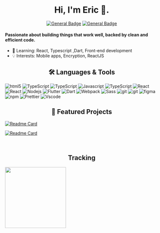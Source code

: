 <h1 align="center">Hi, I'm Eric 👋.</h1>

<div align="center">
  
[![General Badge](https://img.shields.io/badge/-LinkedIn-blue?style=flat-square&logo=Linkedin&logoColor=white&link=https://www.linkedin.com/in/man-eric-2aa13b159)](https://www.linkedin.com/in/man-eric-2aa13b159)
[![General Badge](https://img.shields.io/badge/youzai0427@gmail.com-0c97fa?style=flat-square&logo=gmail&logoColor=FFFFFF&labelColor=3A3B3C&color=3A3B3C)](https://mail.google.com/mail/?view=cm&fs=1&to=youzai0427@gmail.com)

</div>

<h4>Passionate about building things that work well, backed by clean and efficient code.</h4>

- 🌱 Learning: React, Typescript ,Dart, Front-end development  
- 💡 Interests: Mobile apps, Encryption, ReactJS

<h2 align="center">🛠️ Languages & Tools</h2>

<p>
  <img alt="html5" src="https://img.shields.io/badge/-HTML5-E34F26?style=flat-square&logo=html5&logoColor=white" />
  <img alt="TypeScript" src="https://img.shields.io/badge/-CSS-870cfa?style=flat-square&logo=CSS&logoColor=white" />
    <img alt="TypeScript" src="https://img.shields.io/badge/-TailwindCSS-1DC0CD?style=flat-square&logo=tailwindcss&logoColor=white" />
  <img alt="Javascript" src="https://img.shields.io/badge/-Javascript-f7df1c?style=flat-square&logo=Javascript&logoColor=black" />
  <img alt="TypeScript" src="https://img.shields.io/badge/-TypeScript-007ACC?style=flat-square&logo=typescript&logoColor=white" />
  <img alt="React" src="https://img.shields.io/badge/-React-45b8d8?style=flat-square&logo=react&logoColor=white" />
   <img alt="React" src="https://img.shields.io/badge/-Redux-purple?style=flat-square&logo=Redux&logoColor=white" />
  <img alt="Nodejs" src="https://img.shields.io/badge/-Nodejs-43853d?style=flat-square&logo=Node.js&logoColor=white" />
   <img alt="Flutter" src="https://img.shields.io/badge/-Flutter-45b8d8?style=flat-square&logo=Flutter&logoColor=white" />
    <img alt="Dart" src="https://img.shields.io/badge/-Dart-1DC0CD?style=flat-square&logo=Dart&logoColor=white" />
  <img alt="Webpack" src="https://img.shields.io/badge/-Webpack-8DD6F9?style=flat-square&logo=webpack&logoColor=white" />
  <img alt="Sass" src="https://img.shields.io/badge/-Sass-CC6699?style=flat-square&logo=sass&logoColor=white" />
  <img alt="git" src="https://img.shields.io/badge/-Git-F05032?style=flat-square&logo=git&logoColor=white" />
  <img alt="git" src="https://img.shields.io/badge/-Github-black?style=flat-square&logo=github&logoColor=white" />
  <img alt="figma" src="https://img.shields.io/badge/-Figma-grey?style=flat-square&logo=Figma&logoColor=white" />
  <img alt="npm" src="https://img.shields.io/badge/-NPM-CB3837?style=flat-square&logo=npm&logoColor=white" />
  <img alt="Prettier" src="https://img.shields.io/badge/-Prettier-F7B93E?style=flat-square&logo=prettier&logoColor=white" />
   <img alt="Vscode" src="https://custom-icon-badges.demolab.com/badge/Visual%20Studio%20Code-0078d7.svg?logo=vsc&logoColor=white)" />
  </p>

<h2 align="center">🚀 Featured Projects</h2>

[![Readme Card](https://github-readme-stats.vercel.app/api/pin/?username=Mman7&repo=notely&show_owner=true)](https://github.com/Mman7/Notely)

[![Readme Card](https://github-readme-stats.vercel.app/api/pin/?username=Mman7&repo=tomato_clock&show_owner=true)](https://github.com/Mman7/tomato_clock)

</br>

<h2 align="center">Tracking</h2>
  
  <a href="https://github.com/Mman7/convoychat">
    <img height=200 align="center" src="https://github-readme-stats.vercel.app/api/top-langs?username=Mman7&display_format=wakatime&layout=compact&langs_count=8&card_width=320&hide=c,cmake,c%2B%2B,swift,kotlin,objective-c" />
  </a>
</br>

